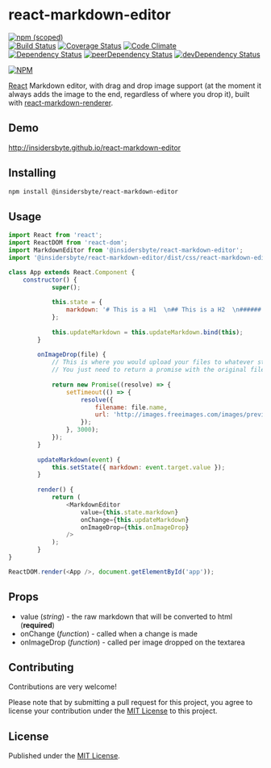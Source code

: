 # react-markdown-editor

[![npm (scoped)](https://img.shields.io/npm/v/@insidersbyte/react-markdown-editor.svg)](https://www.npmjs.com/package/@insidersbyte/react-markdown-editor)  
[![Build Status](https://travis-ci.org/InsidersByte/react-markdown-editor.svg)](https://travis-ci.org/InsidersByte/react-markdown-editor)
[![Coverage Status](https://coveralls.io/repos/github/InsidersByte/react-markdown-editor/badge.svg?branch=master)](https://coveralls.io/github/InsidersByte/react-markdown-editor?branch=master)
[![Code Climate](https://codeclimate.com/github/InsidersByte/react-markdown-editor/badges/gpa.svg)](https://codeclimate.com/github/InsidersByte/react-markdown-editor)  
[![Dependency Status](https://david-dm.org/insidersbyte/react-markdown-editor.svg)](https://david-dm.org/insidersbyte/react-markdown-editor)
[![peerDependency Status](https://david-dm.org/insidersbyte/react-markdown-editor/peer-status.svg)](https://david-dm.org/insidersbyte/react-markdown-editor#info=peerDependencies)
[![devDependency Status](https://david-dm.org/insidersbyte/react-markdown-editor/dev-status.svg)](https://david-dm.org/insidersbyte/react-markdown-editor#info=devDependencies)

[![NPM](https://nodei.co/npm/@insidersbyte/react-markdown-editor.png?downloads=true&downloadRank=true)](https://nodei.co/npm/@insidersbyte/react-markdown-editor/)

[React](http://facebook.github.io/react) Markdown editor, with drag and drop image support (at the moment it always adds the image to the end, regardless of where you drop it), built with [react-markdown-renderer](https://github.com/insidersbyte/react-markdown-renderer).

## Demo
http://insidersbyte.github.io/react-markdown-editor

## Installing

```bash
npm install @insidersbyte/react-markdown-editor
```

## Usage

```js
import React from 'react';
import ReactDOM from 'react-dom';
import MarkdownEditor from '@insidersbyte/react-markdown-editor';
import '@insidersbyte/react-markdown-editor/dist/css/react-markdown-editor.css';

class App extends React.Component {
    constructor() {
            super();
    
            this.state = {
                markdown: '# This is a H1  \n## This is a H2  \n###### This is a H6',
            };
    
            this.updateMarkdown = this.updateMarkdown.bind(this);
        }
    
        onImageDrop(file) {
            // This is where you would upload your files to whatever storage you are using
            // You just need to return a promise with the original filename and the url of the uploaded file
        
            return new Promise((resolve) => {
                setTimeout(() => {
                    resolve({
                        filename: file.name,
                        url: 'http://images.freeimages.com/images/previews/b56/hands-2-ok-hand-1241594.jpg',
                    });
                }, 3000);
            });
        }
    
        updateMarkdown(event) {
            this.setState({ markdown: event.target.value });
        }
    
        render() {
            return (
                <MarkdownEditor
                    value={this.state.markdown}
                    onChange={this.updateMarkdown}
                    onImageDrop={this.onImageDrop}
                />
            );
        }
}

ReactDOM.render(<App />, document.getElementById('app'));
```

## Props

* value (*string*) - the raw markdown that will be converted to html (**required**)
* onChange (*function*) - called when a change is made
* onImageDrop (*function*) - called per image dropped on the textarea

## Contributing

Contributions are very welcome!

Please note that by submitting a pull request for this project, you agree to license your contribution under the [MIT License](https://github.com/insidersbyte/react-markdown-editor/blob/master/LICENSE) to this project.

## License

Published under the [MIT License](https://github.com/insidersbyte/react-markdown-editor/blob/master/LICENSE).
